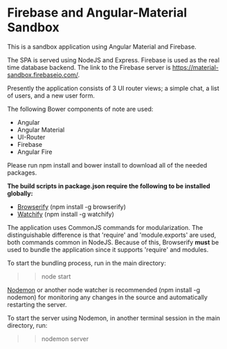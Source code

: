 # Firebase and Angular-Material Sandbox

This is a sandbox application using Angular Material and Firebase.

The SPA is served using NodeJS and Express. Firebase is used as the real time database backend. The link to the Firebase server is https://material-sandbox.firebaseio.com/.

Presently the application consists of 3 UI router views; a simple chat, a list of users, and a new user form.

The following Bower components of note are used:
 - Angular
 - Angular Material
 - UI-Router
 - Firebase
 - Angular Fire

 Please run npm install and bower install to download all of the needed packages.

**The build scripts in package.json require the following to be installed globally:**
 - [Browserify][browserify] (npm install -g browserify)
 - [Watchify][watchify] (npm install -g watchify)

The application uses CommonJS commands for modularization. The distinguishable difference is that 'require' and 'module.exports' are used, both commands common in NodeJS. Because of this, Browserify **must** be used to bundle the application since it supports 'require' and modules.

To start the bundling process, run in the main directory:
>>node start

[Nodemon][nodemon] or another node watcher is recommended (npm install -g nodemon) for monitoring any changes in the source and automatically restarting the server.

To start the server using Nodemon, in another terminal session in the main directory, run:
>>nodemon server


[nodemon]: http://nodemon.io/
[browserify]: http://browserify.org/
[watchify]: https://www.npmjs.com/package/watchify
